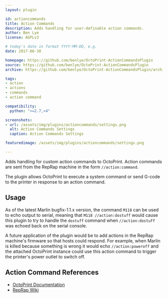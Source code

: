 ```yaml
---
layout: plugin

id: actioncommands
title: Action Commands
description: Adds handling for user-definable action commands.
author: Ben Lye
license: AGPLv3

# today's date in format YYYY-MM-DD, e.g.
date: 2017-06-30

homepage: https://github.com/benlye/OctoPrint-ActionCommandsPlugin
source: https://github.com/benlye/OctoPrint-ActionCommandsPlugin
archive: https://github.com/benlye/OctoPrint-ActionCommandsPlugin/archive/master.zip

tags:
- action
- actions
- commands
- action command

compatibility:
  python: ">=2.7,<4"

screenshots:
- url: /assets/img/plugins/actioncommands/settings.png
  alt: Action Commands Settings
  caption: Action Commands Settings

featuredimage: /assets/img/plugins/actioncommands/settings.png

---
```


Adds handling for custom action commands to OctoPrint. Action commands are sent from the RepRap machine in the form `//action:command`.

The plugin allows OctoPrint to execute a system command or send G-code to the printer in response to an action command.

## Usage
As of the latest Marlin bugfix-1.1.x version, the command `M118` can be used to echo output to serial, meaning that `M118 //action:dostuff` would cause this plugin to try to handle the `dostuff` command when `//action:dostuff` was echoed back on the serial console.

A future application of the plugin would be to add actions in the RepRap machine's firmware so that hosts could respond.  For example, when Marlin is killed because something is wrong it would echo `//action:poweroff` and the attached OctoPrint instance could use this action command to trigger the printer's power outlet to switch off.

## Action Command References
* [OctoPrint Documentation](http://docs.octoprint.org/en/master/features/action_commands.html)
* [RepRap Wiki](http://reprap.org/wiki/Gcode#Replies_from_the_RepRap_machine_to_the_host_computer)